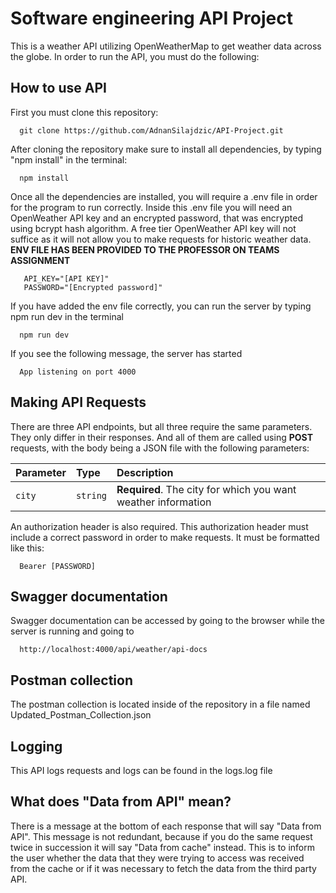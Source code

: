 
# Software engineering API Project

This is a weather API utilizing OpenWeatherMap to get weather data across the globe. In order to run the API, you must do the following:


## How to use API

First you must clone this repository:

```
  git clone https://github.com/AdnanSilajdzic/API-Project.git
```
After cloning the repository make sure to install all dependencies, by typing "npm install" in the terminal:

```
  npm install
```
Once all the dependencies are installed, you will require a .env file in order for the program to run correctly. Inside this .env file you will need an OpenWeather API key and an encrypted password, that was encrypted using bcrypt hash algorithm. A free tier OpenWeather API key will not suffice as it will not allow you to make requests for historic weather data. **ENV FILE HAS BEEN PROVIDED TO THE PROFESSOR ON TEAMS ASSIGNMENT**
```
   API_KEY="[API KEY]"
   PASSWORD="[Encrypted password]"
```

If you have added the env file correctly, you can run the server by typing npm run dev in the terminal
```
  npm run dev
```
If you see the following message, the server has started
```
  App listening on port 4000
``` 

## Making API Requests
There are three API endpoints, but all three require the same parameters. They only differ in their responses. And all of them are called using **POST** requests, with the body being a JSON file with the following parameters:

| Parameter | Type     | Description                |
| :-------- | :------- | :------------------------- |
| `city` | `string` | **Required**. The city for which you want weather information |

An authorization header is also required. This authorization header must include a correct password in order to make requests. It must be formatted like this:
```
  Bearer [PASSWORD]
```

## Swagger documentation
Swagger documentation can be accessed by going to the browser while the server is running and going to 
```
  http://localhost:4000/api/weather/api-docs
```

## Postman collection
The postman collection is located inside of the repository in a file named Updated_Postman_Collection.json

## Logging
This API logs requests and logs can be found in the logs.log file

## What does "Data from API" mean?
There is a message at the bottom of each response that will say "Data from API". This message is not redundant, because if you do the same request twice in succession it will say "Data from cache" instead. This is to inform the user whether the data that they were trying to access was received from the cache or if it was necessary to fetch the data from the third party API.
